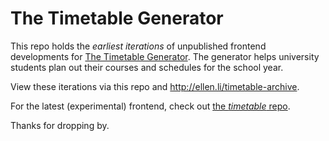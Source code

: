 # The Timetable Generator

This repo holds the _earliest iterations_ of unpublished frontend developments for [The Timetable Generator](https://www.timetablegenerator.io/). The generator helps university students plan out their courses and schedules for the school year.

View these iterations via this repo and http://ellen.li/timetable-archive.

For the latest (experimental) frontend, check out [the *timetable* repo](https://github.com/ellenli/timetable).

Thanks for dropping by.
